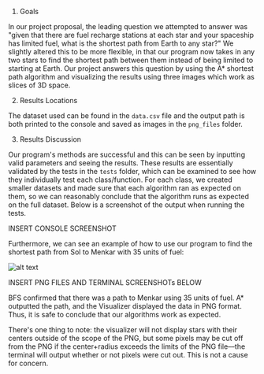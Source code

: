 1. Goals

 In our project proposal, the leading question we attempted to answer was "given that there are fuel recharge stations at each star and your spaceship has limited fuel, 
 what is the shortest path from Earth to any star?" We slightly altered this to be more flexible, in that our program now takes in any two stars to find the shortest path
 between them instead of being limited to starting at Earth.
 Our project answers this question by using the A* shortest path algorithm and visualizing the results using three images which work as slices of 3D space. 
 
 2. Results Locations
 
 The dataset used can be found in the ```data.csv``` file and the output path is both printed to the console and saved as images in the ```png_files``` folder.
 
 3. Results Discussion
 
 Our program's methods are successful and this can be seen by inputting valid parameters and seeing the results. These results are essentially validated by the tests
 in the ```tests``` folder, which can be examined to see how they individually test each class/function. For each class, we created smaller datasets and made sure that each algorithm ran as expected on them, so we can reasonably conclude that the algorithm runs as expected on the full dataset. Below is a screenshot of the output when running the tests.
 
 INSERT CONSOLE SCREENSHOT
 
 Furthermore, we can see an example of how to use our program to find the shortest path from Sol to Menkar with 35 units of fuel:
 
 ![alt text](https://github-dev.cs.illinois.edu/cs225-sp21/kpate360-kyliez2-shi46-srirams5/blob/master/Meetings/demo_png_files/sol_menkar_35_demo.gif?raw=true)

 INSERT PNG FILES AND TERMINAL SCREENSHOTs BELOW

 BFS confirmed that there was a path to Menkar using 35 units of fuel. A* outputted the path, and the Visualizer displayed the data in PNG format. Thus, it is safe to conclude that our algorithms work as expected.

There's one thing to note: the visualizer will not display stars with their centers outside of the scope of the PNG, but some pixels may be cut off from the PNG if the center+radius exceeds the limits of the PNG file––the terminal will output whether or not pixels were cut out. This is not a cause for concern.
